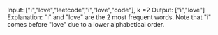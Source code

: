 Input: ["i","love","leetcode","i","love","code"], k =2
Output: ["i","love"]
Explanation: "i" and "love" are the 2 most frequent words.
  Note that "i" comes before "love" due to a lower alphabetical order.

